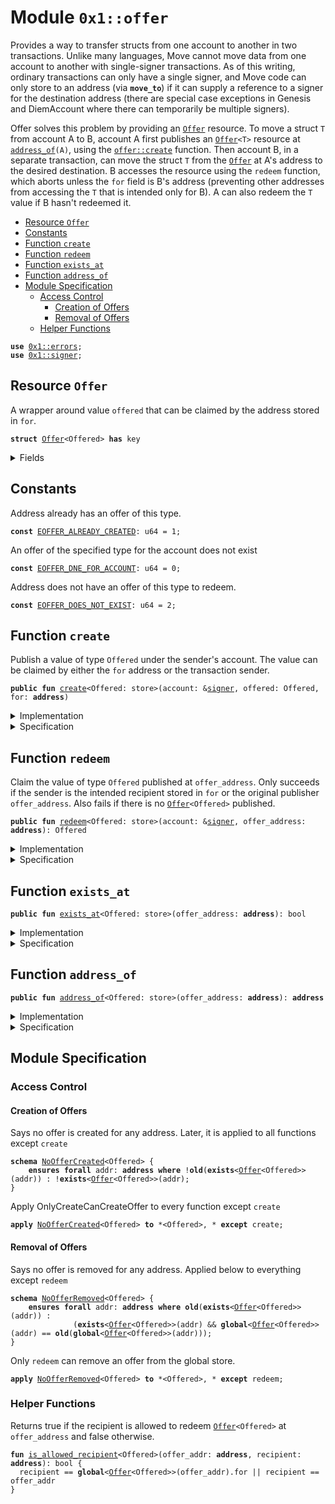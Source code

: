 
<a name="0x1_offer"></a>

# Module `0x1::offer`

Provides a way to transfer structs from one account to another in two transactions.
Unlike many languages, Move cannot move data from one account to another with
single-signer transactions. As of this writing, ordinary transactions can only have
a single signer, and Move code can only store to an address (via <code><b>move_to</b></code>) if it
can supply a reference to a signer for the destination address (there are special case
exceptions in Genesis and DiemAccount where there can temporarily be multiple signers).

Offer solves this problem by providing an <code><a href="offer.md#0x1_offer_Offer">Offer</a></code> resource.  To move a struct <code>T</code> from
account A to B, account A first publishes an <code><a href="offer.md#0x1_offer_Offer">Offer</a>&lt;T&gt;</code> resource at <code><a href="offer.md#0x1_offer_address_of">address_of</a>(A)</code>,
using the <code><a href="offer.md#0x1_offer_create">offer::create</a></code> function.
Then account B, in a separate transaction, can move the struct <code>T</code> from the <code><a href="offer.md#0x1_offer_Offer">Offer</a></code> at
A's address to the desired destination. B accesses the resource using the <code>redeem</code> function,
which aborts unless the <code>for</code> field is B's address (preventing other addresses from
accessing the <code>T</code> that is intended only for B). A can also redeem the <code>T</code> value if B hasn't
redeemed it.


-  [Resource `Offer`](#0x1_offer_Offer)
-  [Constants](#@Constants_0)
-  [Function `create`](#0x1_offer_create)
-  [Function `redeem`](#0x1_offer_redeem)
-  [Function `exists_at`](#0x1_offer_exists_at)
-  [Function `address_of`](#0x1_offer_address_of)
-  [Module Specification](#@Module_Specification_1)
    -  [Access Control](#@Access_Control_2)
        -  [Creation of Offers](#@Creation_of_Offers_3)
        -  [Removal of Offers](#@Removal_of_Offers_4)
    -  [Helper Functions](#@Helper_Functions_5)


<pre><code><b>use</b> <a href="errors.md#0x1_errors">0x1::errors</a>;
<b>use</b> <a href="">0x1::signer</a>;
</code></pre>



<a name="0x1_offer_Offer"></a>

## Resource `Offer`

A wrapper around value <code>offered</code> that can be claimed by the address stored in <code>for</code>.


<pre><code><b>struct</b> <a href="offer.md#0x1_offer_Offer">Offer</a>&lt;Offered&gt; <b>has</b> key
</code></pre>



<details>
<summary>Fields</summary>


<dl>
<dt>
<code>offered: Offered</code>
</dt>
<dd>

</dd>
<dt>
<code>for: <b>address</b></code>
</dt>
<dd>

</dd>
</dl>


</details>

<a name="@Constants_0"></a>

## Constants


<a name="0x1_offer_EOFFER_ALREADY_CREATED"></a>

Address already has an offer of this type.


<pre><code><b>const</b> <a href="offer.md#0x1_offer_EOFFER_ALREADY_CREATED">EOFFER_ALREADY_CREATED</a>: u64 = 1;
</code></pre>



<a name="0x1_offer_EOFFER_DNE_FOR_ACCOUNT"></a>

An offer of the specified type for the account does not exist


<pre><code><b>const</b> <a href="offer.md#0x1_offer_EOFFER_DNE_FOR_ACCOUNT">EOFFER_DNE_FOR_ACCOUNT</a>: u64 = 0;
</code></pre>



<a name="0x1_offer_EOFFER_DOES_NOT_EXIST"></a>

Address does not have an offer of this type to redeem.


<pre><code><b>const</b> <a href="offer.md#0x1_offer_EOFFER_DOES_NOT_EXIST">EOFFER_DOES_NOT_EXIST</a>: u64 = 2;
</code></pre>



<a name="0x1_offer_create"></a>

## Function `create`

Publish a value of type <code>Offered</code> under the sender's account. The value can be claimed by
either the <code>for</code> address or the transaction sender.


<pre><code><b>public</b> <b>fun</b> <a href="offer.md#0x1_offer_create">create</a>&lt;Offered: store&gt;(account: &<a href="">signer</a>, offered: Offered, for: <b>address</b>)
</code></pre>



<details>
<summary>Implementation</summary>


<pre><code><b>public</b> <b>fun</b> <a href="offer.md#0x1_offer_create">create</a>&lt;Offered: store&gt;(account: &<a href="">signer</a>, offered: Offered, for: <b>address</b>) {
  <b>assert</b>!(!<b>exists</b>&lt;<a href="offer.md#0x1_offer_Offer">Offer</a>&lt;Offered&gt;&gt;(<a href="_address_of">signer::address_of</a>(account)), <a href="errors.md#0x1_errors_already_published">errors::already_published</a>(<a href="offer.md#0x1_offer_EOFFER_ALREADY_CREATED">EOFFER_ALREADY_CREATED</a>));
  <b>move_to</b>(account, <a href="offer.md#0x1_offer_Offer">Offer</a>&lt;Offered&gt; { offered, for });
}
</code></pre>



</details>

<details>
<summary>Specification</summary>


Offer a struct to the account under address <code>for</code> by
placing the offer under the signer's address


<pre><code><b>aborts_if</b> <b>exists</b>&lt;<a href="offer.md#0x1_offer_Offer">Offer</a>&lt;Offered&gt;&gt;(<a href="_address_of">signer::address_of</a>(account))
    <b>with</b> <a href="errors.md#0x1_errors_ALREADY_PUBLISHED">errors::ALREADY_PUBLISHED</a>;
<b>ensures</b> <b>exists</b>&lt;<a href="offer.md#0x1_offer_Offer">Offer</a>&lt;Offered&gt;&gt;(<a href="_address_of">signer::address_of</a>(account));
<b>ensures</b> <b>global</b>&lt;<a href="offer.md#0x1_offer_Offer">Offer</a>&lt;Offered&gt;&gt;(<a href="_address_of">signer::address_of</a>(account)) == <a href="offer.md#0x1_offer_Offer">Offer</a>&lt;Offered&gt; { offered: offered, for: for };
</code></pre>



</details>

<a name="0x1_offer_redeem"></a>

## Function `redeem`

Claim the value of type <code>Offered</code> published at <code>offer_address</code>.
Only succeeds if the sender is the intended recipient stored in <code>for</code> or the original
publisher <code>offer_address</code>.
Also fails if there is no <code><a href="offer.md#0x1_offer_Offer">Offer</a>&lt;Offered&gt;</code> published.


<pre><code><b>public</b> <b>fun</b> <a href="offer.md#0x1_offer_redeem">redeem</a>&lt;Offered: store&gt;(account: &<a href="">signer</a>, offer_address: <b>address</b>): Offered
</code></pre>



<details>
<summary>Implementation</summary>


<pre><code><b>public</b> <b>fun</b> <a href="offer.md#0x1_offer_redeem">redeem</a>&lt;Offered: store&gt;(account: &<a href="">signer</a>, offer_address: <b>address</b>): Offered <b>acquires</b> <a href="offer.md#0x1_offer_Offer">Offer</a> {
  <b>assert</b>!(<b>exists</b>&lt;<a href="offer.md#0x1_offer_Offer">Offer</a>&lt;Offered&gt;&gt;(offer_address), <a href="errors.md#0x1_errors_not_published">errors::not_published</a>(<a href="offer.md#0x1_offer_EOFFER_DOES_NOT_EXIST">EOFFER_DOES_NOT_EXIST</a>));
  <b>let</b> <a href="offer.md#0x1_offer_Offer">Offer</a>&lt;Offered&gt; { offered, for } = <b>move_from</b>&lt;<a href="offer.md#0x1_offer_Offer">Offer</a>&lt;Offered&gt;&gt;(offer_address);
  <b>let</b> sender = <a href="_address_of">signer::address_of</a>(account);
  <b>assert</b>!(sender == for || sender == offer_address, <a href="errors.md#0x1_errors_invalid_argument">errors::invalid_argument</a>(<a href="offer.md#0x1_offer_EOFFER_DNE_FOR_ACCOUNT">EOFFER_DNE_FOR_ACCOUNT</a>));
  offered
}
</code></pre>



</details>

<details>
<summary>Specification</summary>


Aborts if there is no offer under <code>offer_address</code> or if the account
cannot redeem the offer.
Ensures that the offered struct under <code>offer_address</code> is removed.


<pre><code><b>aborts_if</b> !<b>exists</b>&lt;<a href="offer.md#0x1_offer_Offer">Offer</a>&lt;Offered&gt;&gt;(offer_address)
    <b>with</b> <a href="errors.md#0x1_errors_NOT_PUBLISHED">errors::NOT_PUBLISHED</a>;
<b>aborts_if</b> !<a href="offer.md#0x1_offer_is_allowed_recipient">is_allowed_recipient</a>&lt;Offered&gt;(offer_address, <a href="_address_of">signer::address_of</a>(account))
    <b>with</b> <a href="errors.md#0x1_errors_INVALID_ARGUMENT">errors::INVALID_ARGUMENT</a>;
<b>ensures</b> !<b>exists</b>&lt;<a href="offer.md#0x1_offer_Offer">Offer</a>&lt;Offered&gt;&gt;(offer_address);
<b>ensures</b> result == <b>old</b>(<b>global</b>&lt;<a href="offer.md#0x1_offer_Offer">Offer</a>&lt;Offered&gt;&gt;(offer_address).offered);
</code></pre>



</details>

<a name="0x1_offer_exists_at"></a>

## Function `exists_at`



<pre><code><b>public</b> <b>fun</b> <a href="offer.md#0x1_offer_exists_at">exists_at</a>&lt;Offered: store&gt;(offer_address: <b>address</b>): bool
</code></pre>



<details>
<summary>Implementation</summary>


<pre><code><b>public</b> <b>fun</b> <a href="offer.md#0x1_offer_exists_at">exists_at</a>&lt;Offered: store&gt;(offer_address: <b>address</b>): bool {
  <b>exists</b>&lt;<a href="offer.md#0x1_offer_Offer">Offer</a>&lt;Offered&gt;&gt;(offer_address)
}
</code></pre>



</details>

<details>
<summary>Specification</summary>



<pre><code><b>aborts_if</b> <b>false</b>;
</code></pre>


Returns whether or not an <code><a href="offer.md#0x1_offer_Offer">Offer</a></code> resource is under the given address <code>offer_address</code>.


<pre><code><b>ensures</b> result == <b>exists</b>&lt;<a href="offer.md#0x1_offer_Offer">Offer</a>&lt;Offered&gt;&gt;(offer_address);
</code></pre>



</details>

<a name="0x1_offer_address_of"></a>

## Function `address_of`



<pre><code><b>public</b> <b>fun</b> <a href="offer.md#0x1_offer_address_of">address_of</a>&lt;Offered: store&gt;(offer_address: <b>address</b>): <b>address</b>
</code></pre>



<details>
<summary>Implementation</summary>


<pre><code><b>public</b> <b>fun</b> <a href="offer.md#0x1_offer_address_of">address_of</a>&lt;Offered: store&gt;(offer_address: <b>address</b>): <b>address</b> <b>acquires</b> <a href="offer.md#0x1_offer_Offer">Offer</a> {
  <b>assert</b>!(<b>exists</b>&lt;<a href="offer.md#0x1_offer_Offer">Offer</a>&lt;Offered&gt;&gt;(offer_address), <a href="errors.md#0x1_errors_not_published">errors::not_published</a>(<a href="offer.md#0x1_offer_EOFFER_DOES_NOT_EXIST">EOFFER_DOES_NOT_EXIST</a>));
  <b>borrow_global</b>&lt;<a href="offer.md#0x1_offer_Offer">Offer</a>&lt;Offered&gt;&gt;(offer_address).for
}
</code></pre>



</details>

<details>
<summary>Specification</summary>


Aborts is there is no offer resource <code><a href="offer.md#0x1_offer_Offer">Offer</a></code> at the <code>offer_address</code>.
Returns the address of the intended recipient of the Offer
under the <code>offer_address</code>.


<pre><code><b>aborts_if</b> !<b>exists</b>&lt;<a href="offer.md#0x1_offer_Offer">Offer</a>&lt;Offered&gt;&gt;(offer_address) <b>with</b> <a href="errors.md#0x1_errors_NOT_PUBLISHED">errors::NOT_PUBLISHED</a>;
<b>ensures</b> result == <b>global</b>&lt;<a href="offer.md#0x1_offer_Offer">Offer</a>&lt;Offered&gt;&gt;(offer_address).for;
</code></pre>



</details>

<a name="@Module_Specification_1"></a>

## Module Specification



<a name="@Access_Control_2"></a>

### Access Control


<a name="@Creation_of_Offers_3"></a>

#### Creation of Offers



<a name="0x1_offer_NoOfferCreated"></a>

Says no offer is created for any address. Later, it is applied to all functions
except <code>create</code>


<pre><code><b>schema</b> <a href="offer.md#0x1_offer_NoOfferCreated">NoOfferCreated</a>&lt;Offered&gt; {
    <b>ensures</b> <b>forall</b> addr: <b>address</b> <b>where</b> !<b>old</b>(<b>exists</b>&lt;<a href="offer.md#0x1_offer_Offer">Offer</a>&lt;Offered&gt;&gt;(addr)) : !<b>exists</b>&lt;<a href="offer.md#0x1_offer_Offer">Offer</a>&lt;Offered&gt;&gt;(addr);
}
</code></pre>



Apply OnlyCreateCanCreateOffer to every function except <code>create</code>


<pre><code><b>apply</b> <a href="offer.md#0x1_offer_NoOfferCreated">NoOfferCreated</a>&lt;Offered&gt; <b>to</b> *&lt;Offered&gt;, * <b>except</b> create;
</code></pre>



<a name="@Removal_of_Offers_4"></a>

#### Removal of Offers



<a name="0x1_offer_NoOfferRemoved"></a>

Says no offer is removed for any address. Applied below to everything except <code>redeem</code>


<pre><code><b>schema</b> <a href="offer.md#0x1_offer_NoOfferRemoved">NoOfferRemoved</a>&lt;Offered&gt; {
    <b>ensures</b> <b>forall</b> addr: <b>address</b> <b>where</b> <b>old</b>(<b>exists</b>&lt;<a href="offer.md#0x1_offer_Offer">Offer</a>&lt;Offered&gt;&gt;(addr)) :
              (<b>exists</b>&lt;<a href="offer.md#0x1_offer_Offer">Offer</a>&lt;Offered&gt;&gt;(addr) && <b>global</b>&lt;<a href="offer.md#0x1_offer_Offer">Offer</a>&lt;Offered&gt;&gt;(addr) == <b>old</b>(<b>global</b>&lt;<a href="offer.md#0x1_offer_Offer">Offer</a>&lt;Offered&gt;&gt;(addr)));
}
</code></pre>



Only <code>redeem</code> can remove an offer from the global store.


<pre><code><b>apply</b> <a href="offer.md#0x1_offer_NoOfferRemoved">NoOfferRemoved</a>&lt;Offered&gt; <b>to</b> *&lt;Offered&gt;, * <b>except</b> redeem;
</code></pre>



<a name="@Helper_Functions_5"></a>

### Helper Functions


Returns true if the recipient is allowed to redeem <code><a href="offer.md#0x1_offer_Offer">Offer</a>&lt;Offered&gt;</code> at <code>offer_address</code>
and false otherwise.


<a name="0x1_offer_is_allowed_recipient"></a>


<pre><code><b>fun</b> <a href="offer.md#0x1_offer_is_allowed_recipient">is_allowed_recipient</a>&lt;Offered&gt;(offer_addr: <b>address</b>, recipient: <b>address</b>): bool {
  recipient == <b>global</b>&lt;<a href="offer.md#0x1_offer_Offer">Offer</a>&lt;Offered&gt;&gt;(offer_addr).for || recipient == offer_addr
}
</code></pre>
